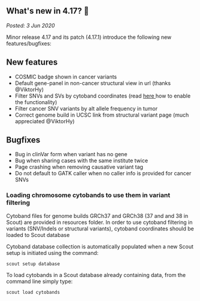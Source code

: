 ## What's new in 4.17? 🍁

_Posted: 3 Jun 2020_

Minor release 4.17 and its patch (4.17.1) introduce the following new features/bugfixes:

## New features

- COSMIC badge shown in cancer variants
- Default gene-panel in non-cancer structural view in url (thanks @ViktorHy)
- Filter SNVs and SVs by cytoband coordinates (read [ here ](#cytobands) how to enable the functionality)
- Filter cancer SNV variants by alt allele frequency in tumor
- Correct genome build in UCSC link from structural variant page (much appreciated @ViktorHy)

## Bugfixes

- Bug in clinVar form when variant has no gene
- Bug when sharing cases with the same institute twice
- Page crashing when removing causative variant tag
- Do not default to GATK caller when no caller info is provided for cancer SNVs


<a name="cytobands"></a>
### Loading chromosome cytobands to use them in variant filtering
Cytoband files for genome builds GRCh37 and GRCh38 (37 and and 38 in Scout) are provided in resources folder.
In order to use cytoband filtering in variants (SNV/Indels or structural variants), cytoband coordinates should be loaded to Scout database

Cytoband database collection is automatically populated when a new Scout setup is initiated using the command:
```
scout setup database

```

To load cytobands in a Scout database already containing data, from the command line simply type:
```
scout load cytobands
```
